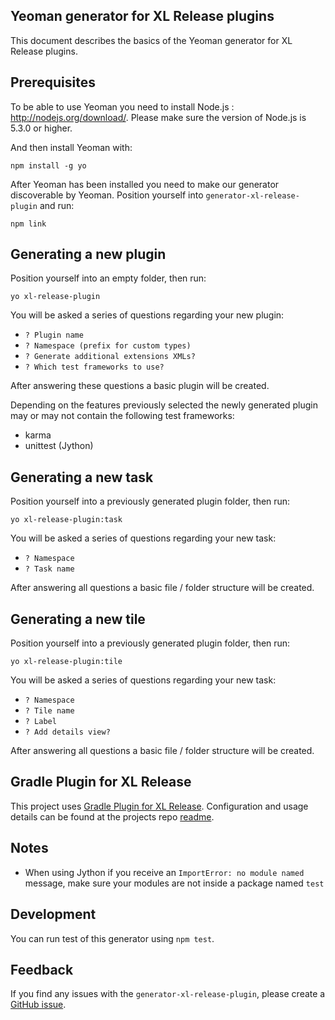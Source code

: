 ## Yeoman generator for XL Release plugins

This document describes the basics of the Yeoman generator for XL Release plugins.

## Prerequisites

 To be able to use Yeoman you need to install Node.js : http://nodejs.org/download/. Please make sure the version of Node.js is 5.3.0 or higher.
 
 And then install Yeoman with:
 
 `npm install -g yo`
 
 After Yeoman has been installed you need to make our generator discoverable by Yeoman. Position yourself into `generator-xl-release-plugin` and run:
 
 `npm link`
 
## Generating a new plugin

Position yourself into an empty folder, then run:

`yo xl-release-plugin`

You will be asked a series of questions regarding your new plugin:

* `? Plugin name`
* `? Namespace (prefix for custom types)`
* `? Generate additional extensions XMLs?`
* `? Which test frameworks to use?`

After answering these questions a basic plugin will be created.

Depending on the features previously selected the newly generated plugin may or may not contain the following test frameworks:

* karma  
* unittest (Jython)

## Generating a new task

Position yourself into a previously generated plugin folder, then run:

`yo xl-release-plugin:task`

You will be asked a series of questions regarding your new task:

* `? Namespace`
* `? Task name`

After answering all questions a basic file / folder structure will be created.

## Generating a new tile

Position yourself into a previously generated plugin folder, then run:

`yo xl-release-plugin:tile`

You will be asked a series of questions regarding your new task:

* `? Namespace`
* `? Tile name`
* `? Label`
* `? Add details view?`

After answering all questions a basic file / folder structure will be created.

## Gradle Plugin for XL Release

This project uses [Gradle Plugin for XL Release](https://github.com/xebialabs/gradle-xl-release-plugin-plugin). Configuration and usage details can be found at the projects repo [readme](https://github.com/xebialabs/gradle-xl-release-plugin-plugin/blob/master/README.md).

## Notes

* When using Jython if you receive an `ImportError: no module named` message, make sure your modules are not inside a package named `test`

## Development

You can run test of this generator using `npm test`.

## Feedback

If you find any issues with the `generator-xl-release-plugin`, please create a [GitHub issue](https://github.com/xebialabs/generator-xl-release-plugin/issues).